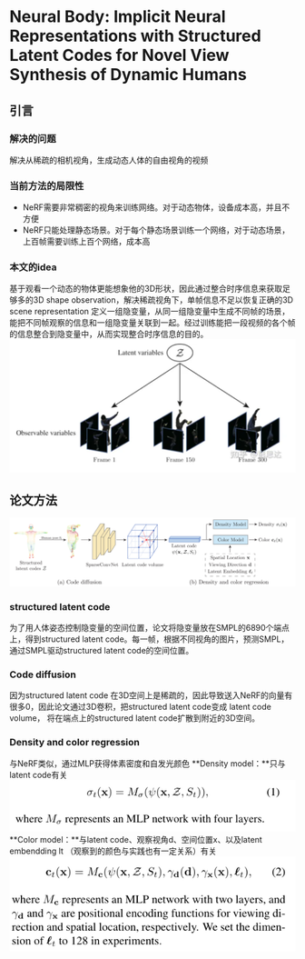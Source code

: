 # Neural Body: Implicit Neural Representations with Structured Latent Codes for Novel View Synthesis of Dynamic Humans
##  引言
### 解决的问题
解决从稀疏的相机视角，生成动态人体的自由视角的视频

### 当前方法的局限性
 - NeRF需要非常稠密的视角来训练网络。对于动态物体，设备成本高，并且不方便
 - NeRF只能处理静态场景。对于每个静态场景训练一个网络，对于动态场景，上百帧需要训练上百个网络，成本高

### 本文的idea
基于观看一个动态的物体更能想象他的3D形状，因此通过整合时序信息来获取足够多的3D shape observation，解决稀疏视角下，单帧信息不足以恢复正确的3D scene representation
定义一组隐变量，从同一组隐变量中生成不同帧的场景，能把不同帧观察的信息和一组隐变量关联到一起。经过训练能把一段视频的各个帧的信息整合到隐变量中，从而实现整合时序信息的目的。
![](https://raw.githubusercontent.com/LIUQI-creat/pic/main/20221116171936.png)

##  论文方法
![](https://raw.githubusercontent.com/LIUQI-creat/pic/main/20221116172054.png)
### structured latent code
为了用人体姿态控制隐变量的空间位置，论文将隐变量放在SMPL的6890个端点上，得到structured latent code。每一帧，根据不同视角的图片，预测SMPL，通过SMPL驱动structured latent code的空间位置。

### Code diffusion
因为structured latent code 在3D空间上是稀疏的，因此导致送入NeRF的向量有很多0，因此论文通过3D卷积，把structured latent code变成 latent code volume， 将在端点上的structured latent code扩散到附近的3D空间。

### Density and color regression
与NeRF类似，通过MLP获得体素密度和自发光颜色
**Density model：**只与latent code有关
![](https://raw.githubusercontent.com/LIUQI-creat/pic/main/20221116173824.png)
**Color model：**与latent code、观察视角d、空间位置x、以及latent embendding lt （观察到的颜色与实践也有一定关系）有关
![](https://raw.githubusercontent.com/LIUQI-creat/pic/main/20221116174041.png)
<!--stackedit_data:
eyJoaXN0b3J5IjpbLTEyNDk2Nzk5MTcsOTkyMjI5NTgsNjMyND
U3NjYsNTEzODIxMzM3XX0=
-->